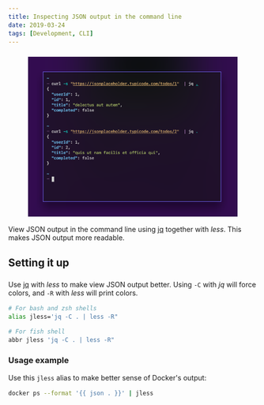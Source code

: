 ```yaml
---
title: Inspecting JSON output in the command line
date: 2019-03-24
tags: [Development, CLI]
---
```


###

<!-- {.-wider-literate-style} -->

<figure class='-no-pad'>

![Example image](./images/json-curl.png)

</figure>

View JSON output in the command line using [jq] together with _less_. This makes JSON output more readable.

## Setting it up

###

<!-- {.-literate-style} -->

Use [jq] with _less_ to make view JSON output better. Using `-C` with _jq_ will force colors, and `-R` with _less_ will print colors.

```bash
# For bash and zsh shells
alias jless='jq -C . | less -R"
```

```bash
# For fish shell
abbr jless 'jq -C . | less -R"
```

### Usage example

<!-- {.-literate-style} -->

Use this `jless` alias to make better sense of Docker's output:

```bash
docker ps --format '{{ json . }}' | jless
```

[jq]: https://stedolan.github.io/jq/
